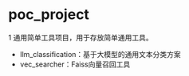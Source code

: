 # poc_project

1
通用简单工具项目，用于存放简单通用工具。

- llm_classification：基于大模型的通用文本分类方案
- vec_searcher：Faiss向量召回工具